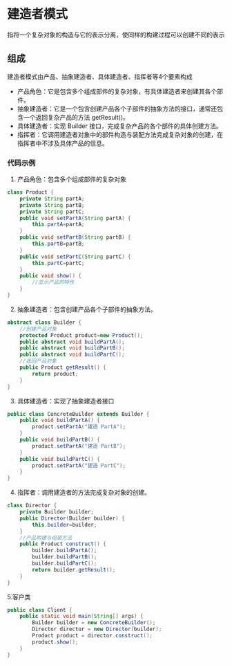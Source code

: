 # 建造者模式

指将一个复杂对象的构造与它的表示分离，使同样的构建过程可以创建不同的表示

## 组成
建造者模式由产品、抽象建造者、具体建造者、指挥者等4个要素构成

* 产品角色：它是包含多个组成部件的复杂对象，有具体建造者来创建其各个部件。
* 抽象建造者：它是一个包含创建产品各个子部件的抽象方法的接口，通常还包含一个返回复杂产品的方法 getResult()。
* 具体建造者：实现 Builder 接口，完成复杂产品的各个部件的具体创建方法。
* 指挥者：它调用建造者对象中的部件构造与装配方法完成复杂对象的创建，在指挥者中不涉及具体产品的信息。

### 代码示例

1. 产品角色：包含多个组成部件的复杂对象
```java
class Product {
    private String partA;
    private String partB;
    private String partC;
    public void setPartA(String partA) {
        this.partA=partA;
    }
    public void setPartB(String partB) {
        this.partB=partB;
    }
    public void setPartC(String partC) {
        this.partC=partC;
    }
    public void show() {
        //显示产品的特性
    }
}
```

2. 抽象建造者：包含创建产品各个子部件的抽象方法。
```java
abstract class Builder {
    //创建产品对象
    protected Product product=new Product();
    public abstract void buildPartA();
    public abstract void buildPartB();
    public abstract void buildPartC();
    //返回产品对象
    public Product getResult() {
        return product;
    }
}
```

3. 具体建造者：实现了抽象建造者接口
```java
public class ConcreteBuilder extends Builder {
    public void buildPartA() {
        product.setPartA("建造 PartA");
    }
    public void buildPartB() {
        product.setPartA("建造 PartB");
    }
    public void buildPartC() {
        product.setPartA("建造 PartC");
    }
}
```

4. 指挥者：调用建造者的方法完成复杂对象的创建。
```java
class Director {
    private Builder builder;
    public Director(Builder builder) {
        this.builder=builder;
    }
    //产品构建与组装方法
    public Product construct() {
        builder.buildPartA();
        builder.buildPartB();
        builder.buildPartC();
        return builder.getResult();
    }
}
```

5.客户类
```java
public class Client {
    public static void main(String[] args) {
        Builder builder = new ConcreteBuilder();
        Director director = new Director(builder);
        Product product = director.construct();
        product.show();
    }
}
```